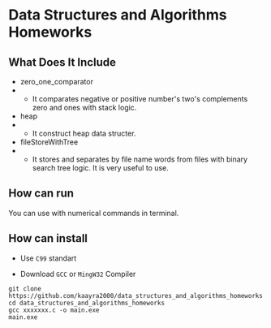 # Data Structures and Algorithms Homeworks
## What Does It Include
* zero_one_comparator
* * It comparates negative or positive number's two's complements zero and ones  with stack logic.
* heap
* * It construct heap data structer.
* fileStoreWithTree
* * It stores and separates by file name words from files with binary search tree logic. It is very useful to use.
## How can run

You can use with numerical commands in terminal.

## How can install

* Use `C99` standart 

* Download `GCC`  or `MingW32` Compiler 

```
git clone https://github.com/kaayra2000/data_structures_and_algorithms_homeworks
cd data_structures_and_algorithms_homeworks
gcc xxxxxxx.c -o main.exe
main.exe
```
